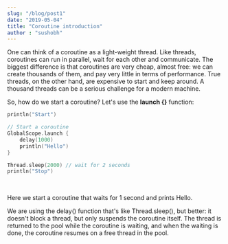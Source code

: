 ```yaml
---
slug: "/blog/post1"
date: "2019-05-04"
title: "Coroutine introduction"
author : "sushobh"
---
```



One can think of a coroutine as a light-weight thread. Like threads, coroutines can run in parallel, wait for each other and communicate. The biggest difference is that coroutines are very cheap, almost free: we can create thousands of them, and pay very little in terms of performance. True threads, on the other hand, are expensive to start and keep around. A thousand threads can be a serious challenge for a modern machine.

So, how do we start a coroutine? Let's use the **launch {}** function:

```kotlin
println("Start")

// Start a coroutine
GlobalScope.launch {
    delay(1000)
    println("Hello")
}

Thread.sleep(2000) // wait for 2 seconds
println("Stop")
```
&nbsp;


Here we start a coroutine that waits for 1 second and prints Hello.

We are using the delay() function that's like Thread.sleep(), but better: it doesn't block a thread, but only suspends the coroutine itself. The thread is returned to the pool while the coroutine is waiting, and when the waiting is done, the coroutine resumes on a free thread in the pool.